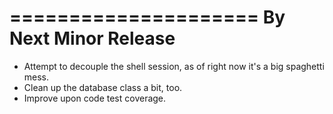 =====================
By Next Minor Release
=====================
* Attempt to decouple the shell session, as of right now it's a big spaghetti mess.
* Clean up the database class a bit, too.
* Improve upon code test coverage.